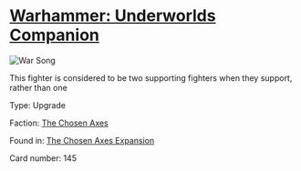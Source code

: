 # [Warhammer: Underworlds Companion](https://guidokessels.github.io/wh-underworlds)

  

![War Song](https://warhammerunderworlds.com/wp-content/uploads/sites/6/2018/02/145_ENG.png)

This fighter is considered to be two supporting fighters when they support, rather than one

Type: Upgrade

Faction: [The Chosen Axes](https://guidokessels.github.io/wh-underworlds/factions/the-chosen-axes)

Found in: [The Chosen Axes Expansion](https://guidokessels.github.io/wh-underworlds/locations/the-chosen-axes-expansion)

Card number: 145

